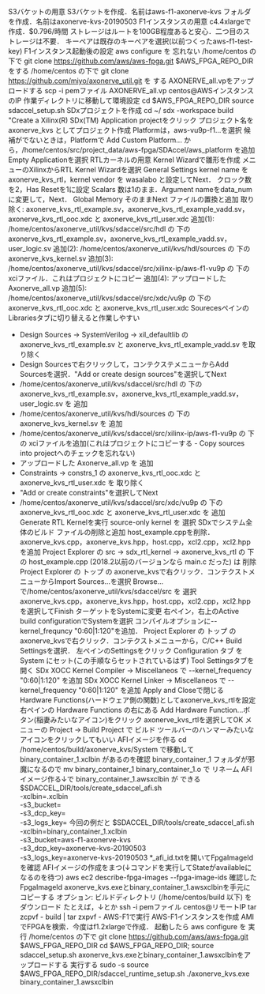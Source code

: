 S3バケットの用意
S3バケットを作成．名前はaws-f1-axonerve-kvs
フォルダを作成．名前はaxonerve-kvs-20190503
F1インスタンスの用意
c4.4xlargeで作成．$0.796/時間
ストレージはルートを100GB程度あると安心．二つ目のストレージは不要．
キーペアは既存のキーペアを選択(以前つくったaws-f1-test-key)
F1インスタンス起動後の設定
aws configure を 忘れない
/home/centos の下で git clone https://github.com/aws/aws-fpga.git $AWS_FPGA_REPO_DIR をする
/home/centos の下で git clone https://github.com/miyo/axonerve_util.git を する
AXONERVE_all.vpをアップロードする
scp -i pemファイル AXONERVE_all.vp centos@AWSインスタンスのIP
作業ディレクトリに移動して環境設定
cd $AWS_FPGA_REPO_DIR
source sdaccel_setup.sh
SDxプロジェクトを作成
cd ~/
sdx -workspace build
"Create a Xilinx(R) SDx(TM) Application projectをクリック
プロジェクト名を axonerve_kvs としてプロジェクト作成
Platformは，aws-vu9p-f1...を選択
候補がでないときは，Platformで Add Custom Platform... から，/home/centos/src/project_data/aws-fpga/SDAccel/aws_platform を追加
Empty Applicationを選択
RTLカーネルの用意
Kernel Wizardで雛形を作成
メニューのXilinxからRTL Kernel Wizardを選択
General Settings
kernel name を axonerve_kvs_rtl，kernel vendor を wasalabo と設定してNext．
クロック数を2，Has Resetを1に設定
Scalars
数は1のまま．Argument nameをdata_numに変更して，Next．
Global Memory
そのままNext
ファイルの置換と追加
取り除く: axonerve_kvs_rtl_example.sv，axonerve_kvs_rtl_example_vadd.sv，axonerve_kvs_rtl_ooc.xdc と axonerve_kvs_rtl_user.xdc
追加(1): /home/centos/axonerve_util/kvs/sdaccel/src/hdl の 下の axonerve_kvs_rtl_example.sv，axonerve_kvs_rtl_example_vadd.sv，user_logic.sv
追加(2): /home/centos/axonerve_util/kvs/hdl/sources の 下の axonerve_kvs_kernel.sv
追加(3): /home/centos/axonerve_util/kvs/sdaccel/src/xilinx-ip/aws-f1-vu9p の 下の xciファイル．これはプロジェクトにコピー
追加(4): アップロードした Axonerve_all.vp
追加(5): /home/centos/axonerve_util/kvs/sdaccel/src/xdc/vu9p の 下の axonerve_kvs_rtl_ooc.xdc と axonerve_kvs_rtl_user.xdc
SourecesペインのLibrariesタブに切り替えると作業しやすい
- Design Sources → SystemVerilog → xil_defaultlib の axonerve_kvs_rtl_example.sv と axonerve_kvs_rtl_example_vadd.sv を取り除く
- Design Sourcesで右クリックして，コンテクステメニューからAdd Sourcesを選択．"Add or create design sources"を選択してNext
- /home/centos/axonerve_util/kvs/sdaccel/src/hdl の 下の axonerve_kvs_rtl_example.sv，axonerve_kvs_rtl_example_vadd.sv，user_logic.sv を 追加
- /home/centos/axonerve_util/kvs/hdl/sources の 下の axonerve_kvs_kernel.sv を 追加
- /home/centos/axonerve_util/kvs/sdaccel/src/xilinx-ip/aws-f1-vu9p の 下の xciファイルを追加(これはプロジェクトにコピーする - Copy sources into projectへのチェックを忘れない)
- アップロードした Axonerve_all.vp を 追加
- Constraints → constrs_1 の axonerve_kvs_rtl_ooc.xdc と axonerve_kvs_rtl_user.xdc を 取り除く
- "Add or create constraints"を選択してNext
- /home/centos/axonerve_util/kvs/sdaccel/src/xdc/vu9p の 下の axonerve_kvs_rtl_ooc.xdc と axonerve_kvs_rtl_user.xdc を 追加
Generate RTL Kernelを実行
source-only kernel を 選択
SDxでシステム全体のビルド
ファイルの削除と追加
host_example.cppを削除．axonerve_kvs.cpp，axonerve_kvs.hpp，host.cpp，xcl2.cpp，xcl2.hppを追加
Project Explorer の src → sdx_rtl_kernel → axonerve_kvs_rtl の 下の host_example.cpp (2018.2以前のバージョンなら main.c だった) は 削除
Project Explorer の トップ の axonerve_kvsで右クリック．コンテクストメニューからImport Sources...を選択
Browse...で/home/centos/axonerve_util/kvs/sdaccel/src を 選択
axonerve_kvs.cpp，axonerve_kvs.hpp，host.cpp，xcl2.cpp，xcl2.hppを選択してFinish
ターゲットをSystemに変更
右ペイン，右上のActive build configurationでSystemを選択
コンパイルオプションに--kernel_frequncy "0:60|1:120"を追加．
Project Explorer の トップ の axonerve_kvsで右クリック．コンテクストメニューから，C/C++ Build Settingsを選択．
左ペインのSettingsをクリック
Configuration タブ を System にセット(この手順ならセットされているはず)
Tool Settingsタブを開く
SDx XOCC Kernel Compiler → Miscellaneos で --kernel_frequency "0:60|1:120" を追加
SDx XOCC Kernel Linker → Miscellaneos で --kernel_frequency "0:60|1:120" を追加
Apply and Closeで閉じる
Hardware Functions(ハードウェア側の関数)としてaxonerve_kvs_rtlを設定
右ペインの Hardware Functions の右にある Add Hardware Function...ボタン(稲妻みたいなアイコン)をクリック
axonerve_kvs_rtlを選択してOK
メニューの Project → Build Project で ビルド
ツールバーのハンマーみたいなアイコンをクリックしてもいい
AFIイメージを作る
cd /home/centos/build/axonerve_kvs/System で移動して binary_container_1.xclbin があるのを確認
binary_container_1 フォルダが邪魔になるので mv binary_container_1 binary_container_1.o で リネーム
AFIイメージ作る↓で binary_container_1.awsxclbin が できる
$SDACCEL_DIR/tools/create_sdaccel_afi.sh \
  -xclbin=<xclbin file name>.xclbin \
  -s3_bucket=<bucket-name> \
  -s3_dcp_key=<dcp-folder-name> \
  -s3_logs_key=<logs-folder-name>
今回の例だと
$SDACCEL_DIR/tools/create_sdaccel_afi.sh \
  -xclbin=binary_container_1.xclbin \
  -s3_bucket=aws-f1-axonerve-kvs \
  -s3_dcp_key=axonerve-kvs-20190503 \
  -s3_logs_key=axonerve-kvs-20190503
*_afi_id.txtを開いてFpgaImageIdを確認
AFIイメージの作成をまつ(↓コマンドを実行してStateがavailableになるのを待つ)
aws ec2 describe-fpga-images --fpga-image-ids 確認したFpgaImageId
axonerve_kvs.exeとbinary_container_1.awsxclbinを手元にコピーする
オプション: ビルドディレクトリ (/home/centos/build 以下) をダウンロード
たとえば，↓とか
ssh -i pemファイル centos@リモートIP tar zcpvf - build | tar zxpvf -
AWS-F1で実行
AWS-F1インスタンスを作成
AMIでFPGAを検索．今度はf1.2xlargeで作成．
起動したら aws configure を 実行
/home/centos の下で git clone https://github.com/aws/aws-fpga.git $AWS_FPGA_REPO_DIR
cd $AWS_FPGA_REPO_DIR; source sdaccel_setup.sh
axonerve_kvs.exeとbinary_container_1.awsxclbinをアップロードする
実行する
sudo -s
source $AWS_FPGA_REPO_DIR/sdaccel_runtime_setup.sh
./axonerve_kvs.exe binary_container_1.awsxclbin
